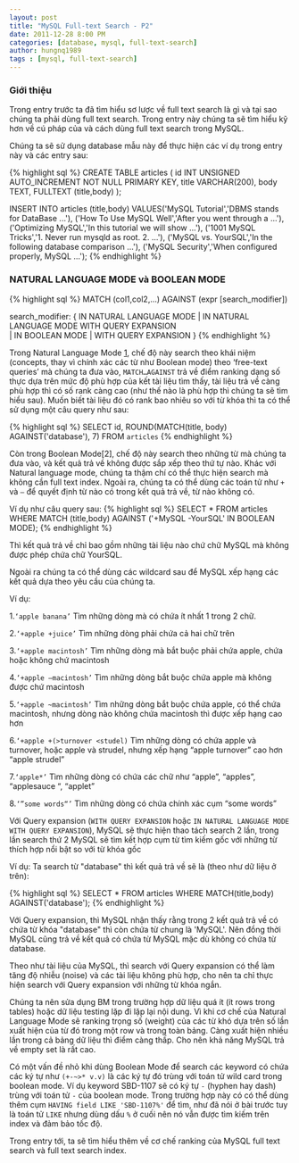 ```yaml
---
layout: post
title: "MySQL Full-text Search - P2"
date: 2011-12-28 8:00 PM
categories: [database, mysql, full-text-search]
author: hungnq1989
tags : [mysql, full-text-search]
---
```

### Giới thiệu

Trong entry trước ta đã tìm hiểu sơ lược về full text search là gì và tại sao chúng ta phải dùng full text search. Trong entry này chúng ta sẽ tìm hiểu kỹ hơn về cú pháp của và cách dùng full text search trong MySQL.
<!--more-->
Chúng ta sẽ sử dụng database mẫu này để thực hiện các ví dụ trong entry này và các entry sau:

{% highlight sql %}
CREATE TABLE articles (
       id INT UNSIGNED AUTO_INCREMENT NOT NULL PRIMARY KEY,
       title VARCHAR(200),
       body TEXT,
       FULLTEXT (title,body)
       );

INSERT INTO articles (title,body) 
      VALUES('MySQL Tutorial','DBMS stands for DataBase ...'),
      ('How To Use MySQL Well','After you went through a ...'),
      ('Optimizing MySQL','In this tutorial we will show ...'),
      ('1001 MySQL Tricks','1. Never run mysqld as root. 2. ...'),
      ('MySQL vs. YourSQL','In the following database comparison ...'),
      ('MySQL Security','When configured properly, MySQL ...');
{% endhighlight %}  

### NATURAL LANGUAGE MODE và BOOLEAN MODE

{% highlight sql %}
MATCH (col1,col2,...) AGAINST (expr [search_modifier])

search_modifier: 
{ 
     IN NATURAL LANGUAGE MODE 
   | IN NATURAL LANGUAGE MODE WITH QUERY EXPANSION    
   | IN BOOLEAN MODE 
   | WITH QUERY EXPANSION 
}
{% endhighlight %}

Trong Natural Language Mode [1](http://dev.mysql.com/doc/refman/5.5/en/fulltext-natural-language.html), chế độ này search theo khái niệm (concepts, thay vì chính xác các từ như Boolean mode) theo ‘free-text queries’ mà chúng ta đưa vào, `MATCH…AGAINST` trả về điểm ranking dạng số thực dựa trên mức độ phù hợp của kết tài liệu tìm thấy, tài liệu trả về càng phù hợp thì có số rank càng cao (như thế nào là phù hợp thì chúng ta sẽ tìm hiểu sau). Muốn biết tài liệu đó có rank bao nhiêu so với từ khóa thì ta có thể sử dụng một câu query như sau:

{% highlight sql %}
SELECT id, ROUND(MATCH(title, body) AGAINST('database'), 7) FROM `articles`
{% endhighlight %}

Còn trong Boolean Mode[2], chế độ này search theo những từ mà chúng ta đưa vào, và kết quả trả về không được sắp xếp theo thứ tự nào. Khác với Natural language mode, chúng ta thậm chí có thể thực hiện search mà không cần full text index. Ngoài ra, chúng ta có thể dùng các toán tử như `+` và `–` để quyết định từ nào có trong kết quả trả về, từ nào không có.

Ví dụ như câu query sau:
{% highlight sql %}
SELECT * FROM articles WHERE MATCH (title,body) AGAINST ('+MySQL -YourSQL' IN BOOLEAN MODE);
{% endhighlight %}

Thì kết quả trả về chỉ bao gồm những tài liệu nào chứ chữ MySQL mà không được phép chứa chữ YourSQL.

Ngoài ra chúng ta có thể dùng các wildcard sau để MySQL xếp hạng các kết quả dựa theo yêu cầu của chúng ta.

Ví dụ:

1.`‘apple banana’`
Tìm những dòng mà có chứa ít nhất 1 trong 2 chữ.

2.`‘+apple +juice’`
Tìm những dòng phải chứa cả hai chữ trên

3.`‘+apple macintosh’`
Tìm những dòng mà bắt buộc phải chứa apple, chứa hoặc không chứ macintosh

4.`‘+apple –macintosh’`
Tìm những dòng bắt buộc chứa apple mà không được chứ macintosh

5.`‘+apple ~macintosh’`
Tìm những dòng bắt buộc chứa apple, có thể chứa macintosh, nhưng dòng nào không chứa macintosh thì được xếp hạng cao hơn

6.`‘+apple +(>turnover <studel)`
Tìm những dòng có chứa apple và turnover, hoặc apple và strudel, nhưng xếp hạng “apple turnover” cao hơn “apple strudel” 

7.`‘apple*’`
Tìm những dòng có chứa các chữ như “apple”, “apples”, “applesauce “, “applet” 

8.`‘”some words“’` 
Tìm những dòng có chứa chính xác cụm “some words”

Với  Query expansion (`WITH QUERY EXPANSION` hoặc `IN NATURAL LANGUAGE MODE WITH QUERY EXPANSION`), MySQL sẽ thực hiện thao tách search 2 lần, trong lần search thứ 2 MySQL sẽ tìm kết hợp cụm từ tìm kiếm gốc với những từ thích hợp nổi bật so với từ khóa gốc

Ví dụ:
Ta search từ "database" thì kết quả trả về sẽ là (theo như dữ liệu ở trên):

{% highlight sql %}
SELECT * FROM articles WHERE MATCH(title,body) AGAINST('database'); 
{% endhighlight %}

Với Query expansion, thì MySQL nhận thấy rằng trong 2 kết quả trả về có chứa từ khóa "database" thì còn chứa từ chung là 'MySQL'. Nên đồng thời MySQL cũng trả về kết quả có chứa từ MySQL mặc dù không có chứa từ database.

Theo như tài liệu của MySQL, thì search với Query expansion có thể làm tăng độ nhiễu (noise) và các tài liệu không phù hợp, cho nên ta chỉ  thực hiện search với Query expansion với những từ khóa ngắn. 

Chúng ta nên sửa dụng BM trong trường hợp dữ liệu quá ít (ít rows trong tables) hoặc dữ liệu testing lặp đi lặp lại nội dung. Vì khi cơ chế của Natural Language Mode sẽ ranking trọng số (weight) của các từ khó dựa trên số lần xuất hiện của từ đó trong một row và trong toàn bảng. Càng xuất hiện nhiều lần trong cả bảng dữ liệu thì điểm càng thấp. Cho nên khả năng MySQL trả về empty set là rất cao.

Có một vấn đề nhỏ khi dùng Boolean Mode để search các keyword có chứa các ký tự như `(+-~>* v.v)` là các ký tự đó trùng với toán tử wild card trong boolean mode. Ví dụ keyword SBD-1107 sẽ có ký tự `-` (hyphen hay dash) trùng với toán tử `-` của boolean mode. Trong trường hợp này có có thể dùng thêm cụm `HAVING field LIKE 'SBD-1107%'` để tìm, như đã nói ở bài trước tuy là toán tử `LIKE` nhưng dùng dấu `%` ở cuối nên nó vẫn được tìm kiếm trên index và đảm bảo tốc độ.

Trong entry tới, ta sẽ tìm hiểu thêm về cơ chế ranking của MySQL full text search và full text search index.